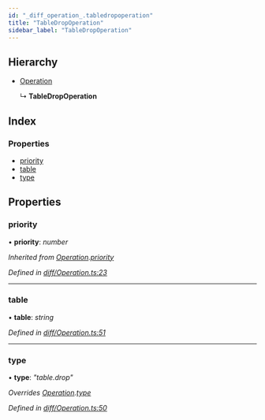 ```yaml
---
id: "_diff_operation_.tabledropoperation"
title: "TableDropOperation"
sidebar_label: "TableDropOperation"
---
```


## Hierarchy

* [Operation](_diff_operation_.operation.md)

  ↳ **TableDropOperation**

## Index

### Properties

* [priority](_diff_operation_.tabledropoperation.md#priority)
* [table](_diff_operation_.tabledropoperation.md#table)
* [type](_diff_operation_.tabledropoperation.md#type)

## Properties

###  priority

• **priority**: *number*

*Inherited from [Operation](_diff_operation_.operation.md).[priority](_diff_operation_.operation.md#priority)*

*Defined in [diff/Operation.ts:23](https://github.com/aerogear/graphback/blob/b39280e7/packages/graphql-migrations/src/diff/Operation.ts#L23)*

___

###  table

• **table**: *string*

*Defined in [diff/Operation.ts:51](https://github.com/aerogear/graphback/blob/b39280e7/packages/graphql-migrations/src/diff/Operation.ts#L51)*

___

###  type

• **type**: *"table.drop"*

*Overrides [Operation](_diff_operation_.operation.md).[type](_diff_operation_.operation.md#type)*

*Defined in [diff/Operation.ts:50](https://github.com/aerogear/graphback/blob/b39280e7/packages/graphql-migrations/src/diff/Operation.ts#L50)*
